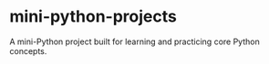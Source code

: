 # mini-python-projects
A mini-Python project built for learning and practicing core Python concepts.
